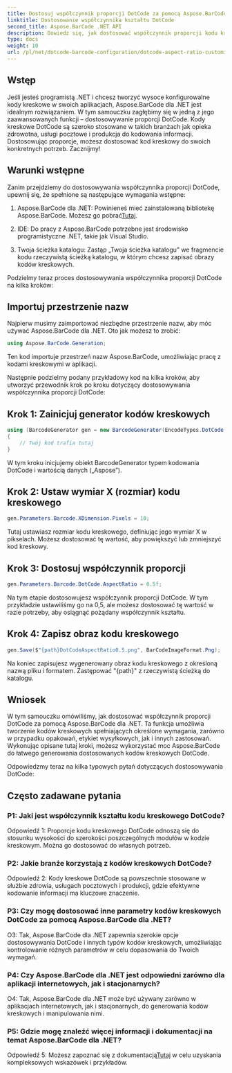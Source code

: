 ```yaml
---
title: Dostosuj współczynnik proporcji DotCode za pomocą Aspose.BarCode dla .NET
linktitle: Dostosowanie współczynnika kształtu DotCode
second_title: Aspose.BarCode .NET API
description: Dowiedz się, jak dostosować współczynnik proporcji kodu kreskowego DotCode za pomocą Aspose.BarCode dla .NET. Bez wysiłku twórz dostosowane kody kreskowe do swoich aplikacji.
type: docs
weight: 10
url: /pl/net/dotcode-barcode-configuration/dotcode-aspect-ratio-customization/
---
```

## Wstęp

Jeśli jesteś programistą .NET i chcesz tworzyć wysoce konfigurowalne kody kreskowe w swoich aplikacjach, Aspose.BarCode dla .NET jest idealnym rozwiązaniem. W tym samouczku zagłębimy się w jedną z jego zaawansowanych funkcji – dostosowywanie proporcji DotCode. Kody kreskowe DotCode są szeroko stosowane w takich branżach jak opieka zdrowotna, usługi pocztowe i produkcja do kodowania informacji. Dostosowując proporcje, możesz dostosować kod kreskowy do swoich konkretnych potrzeb. Zacznijmy!

## Warunki wstępne

Zanim przejdziemy do dostosowywania współczynnika proporcji DotCode, upewnij się, że spełnione są następujące wymagania wstępne:

1.  Aspose.BarCode dla .NET: Powinieneś mieć zainstalowaną bibliotekę Aspose.BarCode. Możesz go pobrać[Tutaj](https://releases.aspose.com/barcode/net/).

2. IDE: Do pracy z Aspose.BarCode potrzebne jest środowisko programistyczne .NET, takie jak Visual Studio.

3. Twoja ścieżka katalogu: Zastąp „Twoja ścieżka katalogu” we fragmencie kodu rzeczywistą ścieżką katalogu, w którym chcesz zapisać obrazy kodów kreskowych.

Podzielmy teraz proces dostosowywania współczynnika proporcji DotCode na kilka kroków:

## Importuj przestrzenie nazw

Najpierw musimy zaimportować niezbędne przestrzenie nazw, aby móc używać Aspose.BarCode dla .NET. Oto jak możesz to zrobić:

```csharp
using Aspose.BarCode.Generation;
```

Ten kod importuje przestrzeń nazw Aspose.BarCode, umożliwiając pracę z kodami kreskowymi w aplikacji.

Następnie podzielmy podany przykładowy kod na kilka kroków, aby utworzyć przewodnik krok po kroku dotyczący dostosowywania współczynnika proporcji DotCode:

## Krok 1: Zainicjuj generator kodów kreskowych

```csharp
using (BarcodeGenerator gen = new BarcodeGenerator(EncodeTypes.DotCode, "Aspose"))
{
    // Twój kod trafia tutaj
}
```

W tym kroku inicjujemy obiekt BarcodeGenerator typem kodowania DotCode i wartością danych („Aspose”).

## Krok 2: Ustaw wymiar X (rozmiar) kodu kreskowego

```csharp
gen.Parameters.Barcode.XDimension.Pixels = 10;
```

Tutaj ustawiasz rozmiar kodu kreskowego, definiując jego wymiar X w pikselach. Możesz dostosować tę wartość, aby powiększyć lub zmniejszyć kod kreskowy.

## Krok 3: Dostosuj współczynnik proporcji

```csharp
gen.Parameters.Barcode.DotCode.AspectRatio = 0.5f;
```

Na tym etapie dostosowujesz współczynnik proporcji DotCode. W tym przykładzie ustawiliśmy go na 0,5, ale możesz dostosować tę wartość w razie potrzeby, aby osiągnąć pożądany współczynnik kształtu.

## Krok 4: Zapisz obraz kodu kreskowego

```csharp
gen.Save($"{path}DotCodeAspectRatio0.5.png", BarCodeImageFormat.Png);
```

Na koniec zapisujesz wygenerowany obraz kodu kreskowego z określoną nazwą pliku i formatem. Zastępować "{path}" z rzeczywistą ścieżką do katalogu.

## Wniosek

W tym samouczku omówiliśmy, jak dostosować współczynnik proporcji DotCode za pomocą Aspose.BarCode dla .NET. Ta funkcja umożliwia tworzenie kodów kreskowych spełniających określone wymagania, zarówno w przypadku opakowań, etykiet wysyłkowych, jak i innych zastosowań. Wykonując opisane tutaj kroki, możesz wykorzystać moc Aspose.BarCode do łatwego generowania dostosowanych kodów kreskowych DotCode.

Odpowiedzmy teraz na kilka typowych pytań dotyczących dostosowywania DotCode:

## Często zadawane pytania

### P1: Jaki jest współczynnik kształtu kodu kreskowego DotCode?

Odpowiedź 1: Proporcje kodu kreskowego DotCode odnoszą się do stosunku wysokości do szerokości poszczególnych modułów w kodzie kreskowym. Można go dostosować do własnych potrzeb.

### P2: Jakie branże korzystają z kodów kreskowych DotCode?

Odpowiedź 2: Kody kreskowe DotCode są powszechnie stosowane w służbie zdrowia, usługach pocztowych i produkcji, gdzie efektywne kodowanie informacji ma kluczowe znaczenie.

### P3: Czy mogę dostosować inne parametry kodów kreskowych DotCode za pomocą Aspose.BarCode dla .NET?

O3: Tak, Aspose.BarCode dla .NET zapewnia szerokie opcje dostosowywania DotCode i innych typów kodów kreskowych, umożliwiając kontrolowanie różnych parametrów w celu dopasowania do Twoich wymagań.

### P4: Czy Aspose.BarCode dla .NET jest odpowiedni zarówno dla aplikacji internetowych, jak i stacjonarnych?

O4: Tak, Aspose.BarCode dla .NET może być używany zarówno w aplikacjach internetowych, jak i stacjonarnych, do generowania kodów kreskowych i manipulowania nimi.

### P5: Gdzie mogę znaleźć więcej informacji i dokumentacji na temat Aspose.BarCode dla .NET?

Odpowiedź 5: Możesz zapoznać się z dokumentacją[Tutaj](https://reference.aspose.com/barcode/net/) w celu uzyskania kompleksowych wskazówek i przykładów.